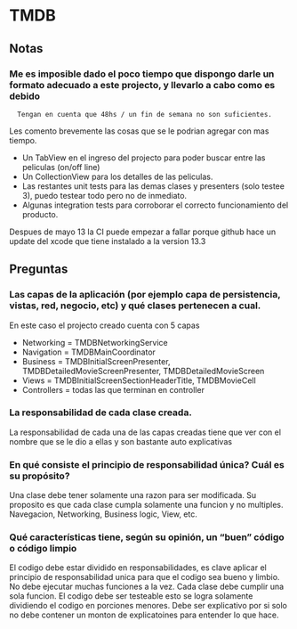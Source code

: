 # TMDB

## Notas
  ### Me es imposible dado el poco tiempo que dispongo darle un formato adecuado a este projecto, y llevarlo a cabo como es debido
      Tengan en cuenta que 48hs / un fin de semana no son suficientes.
  
  Les comento brevemente las cosas que se le podrian agregar con mas tiempo.
   - Un TabView en el ingreso del projecto para poder buscar entre las peliculas (on/off line)
   - Un CollectionView para los detalles de las peliculas.
   - Las restantes unit tests para las demas clases y presenters (solo testee 3), puedo testear todo pero no de inmediato.
   - Algunas integration tests para corroborar el correcto funcionamiento del producto.

Despues de mayo 13 la CI puede empezar a fallar porque github hace un update del xcode que tiene instalado a la version 13.3

## Preguntas

### Las capas de la aplicación (por ejemplo capa de persistencia, vistas, red, negocio, etc) y qué clases pertenecen a cual.

En este caso el projecto creado cuenta con 5 capas

- Networking = TMDBNetworkingService
- Navigation = TMDBMainCoordinator
- Business = TMDBInitialScreenPresenter, TMDBDetailedMovieScreenPresenter, TMDBDetailedMovieScreen
- Views = TMDBInitialScreenSectionHeaderTitle, TMDBMovieCell
- Controllers = todas las que terminan en controller

### La responsabilidad de cada clase creada.

La responsabilidad de cada una de las capas creadas tiene que ver con el nombre que se le dio a ellas y son bastante auto explicativas

### En qué consiste el principio de responsabilidad única? Cuál es su propósito?

Una clase debe tener solamente una razon para ser modificada.
Su proposito es que cada clase cumpla solamente una funcion y no multiples.
Navegacion, Networking, Business logic, View, etc.

### Qué características tiene, según su opinión, un “buen” código o código limpio
 
 El codigo debe estar dividido en responsabilidades, es clave aplicar el principio de responsabilidad unica para que el codigo sea bueno y limbio.
 No debe ejecutar muchas funciones a la vez.
 Cada clase debe cumplir una sola funcion.
 El codigo debe ser testeable esto se logra solamente dividiendo el codigo en porciones menores.
 Debe ser explicativo por si solo no debe contener un monton de explicatoines para entender lo que hace.
